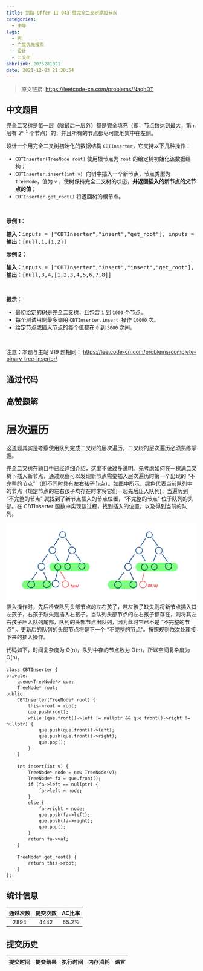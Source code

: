 ```yaml
---
title: 剑指 Offer II 043-往完全二叉树添加节点
categories:
  - 中等
tags:
  - 树
  - 广度优先搜索
  - 设计
  - 二叉树
abbrlink: 2076281021
date: 2021-12-03 21:30:54
---
```


> 原文链接: https://leetcode-cn.com/problems/NaqhDT




## 中文题目
<div><p>完全二叉树是每一层（除最后一层外）都是完全填充（即，节点数达到最大，第 <code>n</code> 层有 <code>2<sup>n-1</sup></code>&nbsp;个节点）的，并且所有的节点都尽可能地集中在左侧。</p>

<p>设计一个用完全二叉树初始化的数据结构&nbsp;<code>CBTInserter</code>，它支持以下几种操作：</p>

<ul>
	<li><code>CBTInserter(TreeNode root)</code>&nbsp;使用根节点为&nbsp;<code>root</code>&nbsp;的给定树初始化该数据结构；</li>
	<li><code>CBTInserter.insert(int v)</code>&nbsp; 向树中插入一个新节点，节点类型为 <code>TreeNode</code>，值为 <code>v</code> 。使树保持完全二叉树的状态，<strong>并返回插入的新节点的父节点的值</strong>；</li>
	<li><code>CBTInserter.get_root()</code> 将返回树的根节点。</li>
</ul>

<p>&nbsp;</p>

<ol>
</ol>

<p><strong>示例 1：</strong></p>

<pre>
<strong>输入：</strong>inputs = [&quot;CBTInserter&quot;,&quot;insert&quot;,&quot;get_root&quot;], inputs = [[[1]],[2],[]]
<strong>输出：</strong>[null,1,[1,2]]
</pre>

<p><strong>示例 2：</strong></p>

<pre>
<strong>输入：</strong>inputs = [&quot;CBTInserter&quot;,&quot;insert&quot;,&quot;insert&quot;,&quot;get_root&quot;], inputs = [[[1,2,3,4,5,6]],[7],[8],[]]
<strong>输出：</strong>[null,3,4,[1,2,3,4,5,6,7,8]]
</pre>

<p>&nbsp;</p>

<p><strong>提示：</strong></p>

<ul>
	<li>最初给定的树是完全二叉树，且包含&nbsp;<code>1</code>&nbsp;到&nbsp;<code>1000</code>&nbsp;个节点。</li>
	<li>每个测试用例最多调用&nbsp;<code>CBTInserter.insert</code>&nbsp; 操作&nbsp;<code>10000</code>&nbsp;次。</li>
	<li>给定节点或插入节点的每个值都在&nbsp;<code>0</code>&nbsp;到&nbsp;<code>5000</code>&nbsp;之间。</li>
</ul>

<p>&nbsp;</p>

<p><meta charset="UTF-8" />注意：本题与主站 919&nbsp;题相同：&nbsp;<a href="https://leetcode-cn.com/problems/complete-binary-tree-inserter/">https://leetcode-cn.com/problems/complete-binary-tree-inserter/</a></p>
</div>

## 通过代码
<RecoDemo>
</RecoDemo>


## 高赞题解
# **层次遍历**
这道题其实是考察使用队列完成二叉树的层次遍历，二叉树的层次遍历必须熟练掌握。

完全二叉树在题目中已经详细介绍，这里不做过多说明。先考虑如何在一棵满二叉树下插入新节点，通过观察可以发现新节点需要插入层次遍历时第一个出现的 “不完整的节点” （即不同时具有左右孩子节点）。如图中所示，绿色代表当前队列中的节点（规定节点的左右孩子均存在时才将它们一起先后压入队列)，当遍历到 “不完整的节点” 就找到了新节点插入的节点位置，“不完整的节点” 位于队列的头部。在 CBTInserter 函数中实现该过程，找到插入的位置，以及得到当前的队列。

![ce27c552f3c1d653d97978cf52b4b0d.jpg](../images/NaqhDT-0.jpg)
插入操作时，先后检查队列头部节点的左右孩子，若左孩子缺失则将新节点插入其左孩子，右孩子缺失则插入右孩子。当队列头部节点的左右孩子都存在，则将其左右孩子压入队列尾部，队列的头部节点出队列，因为此时它已不是 “不完整的节点” 。更新后的队列的头部节点将是下一个 “不完整的节点”。按照规则依次处理接下来的插入操作。

代码如下，时间复杂度为 O(n)，队列中存的节点数为 O(n)，所以空间复杂度为 O(n)。

```
class CBTInserter {
private:
    queue<TreeNode*> que;
    TreeNode* root;
public:
    CBTInserter(TreeNode* root) {
        this->root = root;
        que.push(root);
        while (que.front()->left != nullptr && que.front()->right != nullptr) {
            que.push(que.front()->left);
            que.push(que.front()->right);
            que.pop();
        }
    }
    
    int insert(int v) {
        TreeNode* node = new TreeNode(v);
        TreeNode* fa = que.front();
        if (fa->left == nullptr) {
            fa->left = node;
        }
        else {
            fa->right = node;
            que.push(fa->left);
            que.push(fa->right);
            que.pop();
        }
        return fa->val;
    }
    
    TreeNode* get_root() {
        return this->root;
    }
};
```



## 统计信息
| 通过次数 | 提交次数 | AC比率 |
| :------: | :------: | :------: |
|    2894    |    4442    |   65.2%   |

## 提交历史
| 提交时间 | 提交结果 | 执行时间 |  内存消耗  | 语言 |
| :------: | :------: | :------: | :--------: | :--------: |
